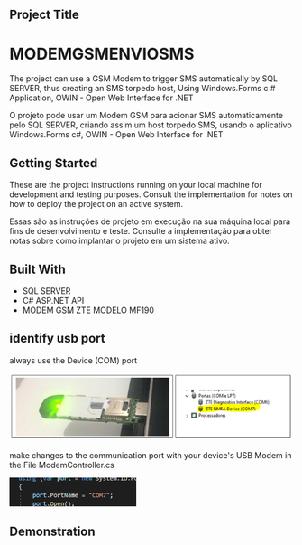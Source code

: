 

## Project Title
# MODEMGSMENVIOSMS

The project can use a GSM Modem to trigger SMS automatically by SQL SERVER, thus creating an SMS torpedo host, Using Windows.Forms c # Application, OWIN - Open Web Interface for .NET 

O projeto pode usar um Modem GSM para acionar SMS automaticamente pelo SQL SERVER, criando assim um host torpedo SMS, usando o aplicativo Windows.Forms c#, OWIN - Open Web Interface for .NET


## Getting Started

These are the project instructions running on your local machine for development and testing purposes. Consult the implementation for notes on how to deploy the project on an active system.

Essas são as instruções de projeto em execução na sua máquina local para fins de desenvolvimento e teste. Consulte a implementação para obter notas sobre como implantar o projeto em um sistema ativo.

## Built With

 - SQL SERVER
 - C# ASP.NET API
 - MODEM GSM ZTE MODELO MF190

## identify usb port
always use the Device (COM) port

![port (COM) ](https://github.com/fernand0souza/MODEMGSMENVIOSMS/blob/master/PORTA%20MODEM.PNG)

make changes to the communication port with your device's USB Modem in the File ModemController.cs

![make changes to the communication port ](https://github.com/fernand0souza/MODEMGSMENVIOSMS/blob/master/PORTA%20COM.PNG)


## Demonstration

